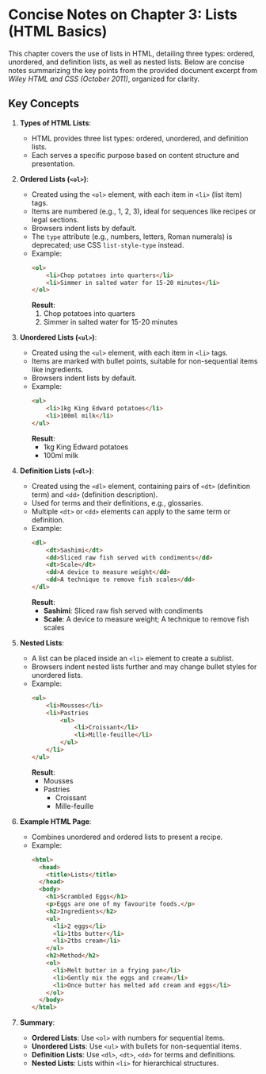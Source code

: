 # Concise Notes on Chapter 3: Lists (HTML Basics)

This chapter covers the use of lists in HTML, detailing three types: ordered, unordered, and definition lists, as well as nested lists. Below are concise notes summarizing the key points from the provided document excerpt from *Wiley HTML and CSS (October 2011)*, organized for clarity.

## Key Concepts

1. **Types of HTML Lists**:
   - HTML provides three list types: ordered, unordered, and definition lists.
   - Each serves a specific purpose based on content structure and presentation.

2. **Ordered Lists (`<ol>`)**:
   - Created using the `<ol>` element, with each item in `<li>` (list item) tags.
   - Items are numbered (e.g., 1, 2, 3), ideal for sequences like recipes or legal sections.
   - Browsers indent lists by default.
   - The `type` attribute (e.g., numbers, letters, Roman numerals) is deprecated; use CSS `list-style-type` instead.
   - Example:
     ```html
     <ol>
         <li>Chop potatoes into quarters</li>
         <li>Simmer in salted water for 15-20 minutes</li>
     </ol>
     ```
     **Result**:
     1. Chop potatoes into quarters
     2. Simmer in salted water for 15-20 minutes

3. **Unordered Lists (`<ul>`)**:
   - Created using the `<ul>` element, with each item in `<li>` tags.
   - Items are marked with bullet points, suitable for non-sequential items like ingredients.
   - Browsers indent lists by default.
   - Example:
     ```html
     <ul>
         <li>1kg King Edward potatoes</li>
         <li>100ml milk</li>
     </ul>
     ```
     **Result**:
     - 1kg King Edward potatoes
     - 100ml milk

4. **Definition Lists (`<dl>`)**:
   - Created using the `<dl>` element, containing pairs of `<dt>` (definition term) and `<dd>` (definition description).
   - Used for terms and their definitions, e.g., glossaries.
   - Multiple `<dt>` or `<dd>` elements can apply to the same term or definition.
   - Example:
     ```html
     <dl>
         <dt>Sashimi</dt>
         <dd>Sliced raw fish served with condiments</dd>
         <dt>Scale</dt>
         <dd>A device to measure weight</dd>
         <dd>A technique to remove fish scales</dd>
     </dl>
     ```
     **Result**:
     - **Sashimi**: Sliced raw fish served with condiments
     - **Scale**: A device to measure weight; A technique to remove fish scales

5. **Nested Lists**:
   - A list can be placed inside an `<li>` element to create a sublist.
   - Browsers indent nested lists further and may change bullet styles for unordered lists.
   - Example:
     ```html
     <ul>
         <li>Mousses</li>
         <li>Pastries
             <ul>
                 <li>Croissant</li>
                 <li>Mille-feuille</li>
             </ul>
         </li>
     </ul>
     ```
     **Result**:
     - Mousses
     - Pastries
       - Croissant
       - Mille-feuille

6. **Example HTML Page**:
   - Combines unordered and ordered lists to present a recipe.
   - Example:
     ```html
     <html>
       <head>
         <title>Lists</title>
       </head>
       <body>
         <h1>Scrambled Eggs</h1>
         <p>Eggs are one of my favourite foods.</p>
         <h2>Ingredients</h2>
         <ul>
           <li>2 eggs</li>
           <li>1tbs butter</li>
           <li>2tbs cream</li>
         </ul>
         <h2>Method</h2>
         <ol>
           <li>Melt butter in a frying pan</li>
           <li>Gently mix the eggs and cream</li>
           <li>Once butter has melted add cream and eggs</li>
         </ol>
       </body>
     </html>
     ```

7. **Summary**:
   - **Ordered Lists**: Use `<ol>` with numbers for sequential items.
   - **Unordered Lists**: Use `<ul>` with bullets for non-sequential items.
   - **Definition Lists**: Use `<dl>`, `<dt>`, `<dd>` for terms and definitions.
   - **Nested Lists**: Lists within `<li>` for hierarchical structures.

